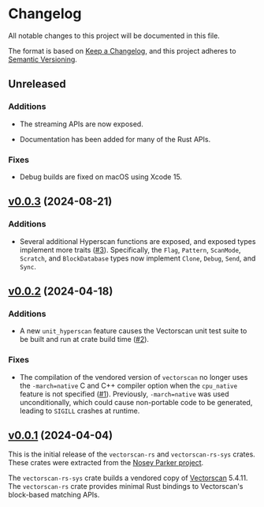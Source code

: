 # Changelog

All notable changes to this project will be documented in this file.

The format is based on [Keep a Changelog](https://keepachangelog.com/en/1.1.0/),
and this project adheres to [Semantic Versioning](https://semver.org/spec/v2.0.0.html).


## Unreleased

### Additions
- The streaming APIs are now exposed.

- Documentation has been added for many of the Rust APIs.

### Fixes
- Debug builds are fixed on macOS using Xcode 15.


## [v0.0.3](https://github.com/bradlarsen/vectorscan-rs/releases/v0.0.3) (2024-08-21)

### Additions
- Several additional Hyperscan functions are exposed, and exposed types implement more traits ([#3](https://github.com/bradlarsen/vectorscan-rs/pull/3)).
  Specifically, the `Flag`, `Pattern`, `ScanMode`, `Scratch`, and `BlockDatabase` types now implement `Clone`, `Debug`, `Send`, and `Sync`.


## [v0.0.2](https://github.com/bradlarsen/vectorscan-rs/releases/v0.0.2) (2024-04-18)

### Additions
- A new `unit_hyperscan` feature causes the Vectorscan unit test suite to be built and run at crate build time ([#2](https://github.com/bradlarsen/vectorscan-rs/pull/2)).

### Fixes
- The compilation of the vendored version of `vectorscan` no longer uses the `-march=native` C and C++ compiler option when the `cpu_native` feature is not specified ([#1](https://github.com/bradlarsen/vectorscan-rs/pull/1)).
  Previously, `-march=native` was used unconditionally, which could cause non-portable code to be generated, leading to `SIGILL` crashes at runtime.


## [v0.0.1](https://github.com/bradlarsen/vectorscan-rs/releases/v0.0.1) (2024-04-04)

This is the initial release of the `vectorscan-rs` and `vectorscan-rs-sys` crates.
These crates were extracted from the [Nosey Parker project](https://github.com/praetorian-inc/noseyparker).

The `vectorscan-rs-sys` crate builds a vendored copy of [Vectorscan](https://github.com/Vectorcamp/vectorscan) 5.4.11.
The `vectorscan-rs` crate provides minimal Rust bindings to Vectorscan's block-based matching APIs.
